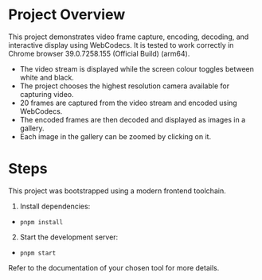 # Project Overview


This project demonstrates video frame capture, encoding, decoding, and interactive display using WebCodecs. It is tested to work correctly in Chrome browser 39.0.7258.155 (Official Build) (arm64).

- The video stream is displayed while the screen colour toggles between white and black.
- The project chooses the highest resolution camera available for capturing video.
- 20 frames are captured from the video stream and encoded using WebCodecs.
- The encoded frames are then decoded and displayed as images in a gallery.
- Each image in the gallery can be zoomed by clicking on it.

# Steps

This project was bootstrapped using a modern frontend toolchain. 

1. Install dependencies:
  - `pnpm install`
2. Start the development server:
  - `pnpm start`

Refer to the documentation of your chosen tool for more details.
